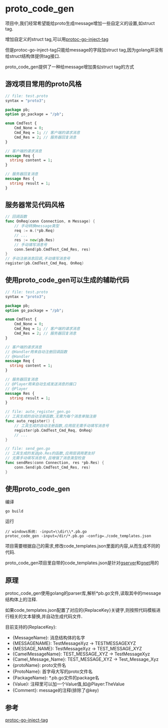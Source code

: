 # proto_code_gen
项目中,我们经常希望能给proto生成message增加一些自定义的设置,如struct tag.

增加自定义的struct tag,可以用[protoc-go-inject-tag](https://github.com/favadi/protoc-go-inject-tag)

但是protoc-go-inject-tag只能给message的字段加struct tag,因为golang并没有给struct结构体提供tag接口.

proto_code_gen提供了一种给message增加类似struct tag的方式

## 游戏项目常用的proto风格
```proto
// file: test.proto
syntax = "proto3";

package pb;
option go_package = "/pb";

enum CmdTest {
    Cmd_None = 0;
    Cmd_Req = 1; // 客户端的请求消息
    Cmd_Res = 2; // 服务器回复消息
}

// 客户端的请求消息
message Req {
  string content = 1;
}

// 服务器回复消息
message Res {
  string result = 1;
}
```

## 服务器常见代码风格
```go
// 回调函数
func OnReq(conn Connection, m Message) {
	// 手动转换message类型
	req := m.(*pb.Req)
	// ...
	res := new(pb.Res)
	// 手动填写消息号
	conn.Send(pb.CmdTest_Cmd_Res, res)
}
// 手动注册消息回调,手动填写消息号
register(pb.CmdTest_Cmd_Req, OnReq)
```

## 使用proto_code_gen可以生成的辅助代码
```proto
// file: test.proto
syntax = "proto3";

package pb;
option go_package = "/pb";

enum CmdTest {
    Cmd_None = 0;
    Cmd_Req = 1; // 客户端的请求消息
	Cmd_Res = 2; // 服务器回复消息
}

// 客户端的请求消息
// @Handler用来自动注册回调函数
// @Handler
message Req {
  string content = 1;
}

// 服务器回复消息
// @Player用来自动生成发送消息的接口
// @Player
message Res {
  string result = 1;
}
```
```go
// file: auto_register_gen.go
// 工具生成的自动注册函数,无需为每个消息单独注册
func auto_register() {
	// 工具生成的自动注册函数,应用层无需手动填写消息号
    register(pb.CmdTest_Cmd_Req, OnReq)
    // ...
}
```
```go
// file: send_gen.go
// 工具生成的发送pb.Res的函数,应用层调用更友好
// 无需手动填写消息号,且增强了消息类型检查
func sendRes(conn Connection, res *pb.Res) {
    conn.Send(pb.CmdTest_Cmd_Res, res)
}
```

## 使用proto_code_gen
编译
```console
go build
```
运行
```console
// windows系统: -input=\\dir\\*.pb.go
protoc_code_gen -input=/dir/*.pb.go -config=./code_templates.json
```
项目需要根据自己的需求,修改code_templates.json里面的内容,从而生成不同的代码.

proto_code_gen项目里自带的code_templates.json是针对[gserver](https://github.com/fish-tennis/gserver)和[gnet](https://github.com/fish-tennis/gnet)用的

## 原理
protoc_code_gen使用golang的parser库,解析*pb.go文件,读取其中的message结构体上的注释.

如果code_templates.json配置了对应的{ReplaceKey}关键字,则按照代码模板进行相关的文本替换,并自动生成代码文件.

目前支持的{ReplaceKey}:
- {MessageName}: 消息结构体的名字
- {MESSAGENAME}: TestMessageXyz -> TESTMESSAGEXYZ
- {MESSAGE_NAME}: TestMessageXyz -> TEST_MESSAGE_XYZ
- {CamelMessageName}: TEST_MESSAGE_XYZ -> TestMessageXyz
- {Camel_Message_Name}: TEST_MESSAGE_XYZ -> Test_Message_Xyz
- {protoName}: proto文件名
- {ProtoName}: 首字母大写的proto文件名
- {PackageName}: *.pb.go文件的package名
- {Value}: 注释里可以加一个Value值,如@Player:TheValue
- {Comment}: message的注释(排除了@key)

## 参考
[protoc-go-inject-tag](https://github.com/favadi/protoc-go-inject-tag)